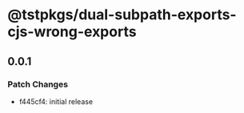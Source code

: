 # @tstpkgs/dual-subpath-exports-cjs-wrong-exports

## 0.0.1

### Patch Changes

- f445cf4: initial release

